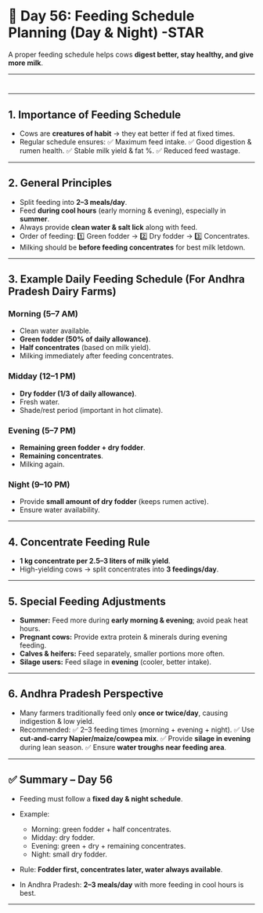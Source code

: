<H1>🐄 Day 56: Feeding Schedule Planning (Day & Night) -STAR </H1>

A proper feeding schedule helps cows **digest better, stay healthy, and give more milk**.

---

# 

---

## 1. Importance of Feeding Schedule

* Cows are **creatures of habit** → they eat better if fed at fixed times.
* Regular schedule ensures:
  ✅ Maximum feed intake.
  ✅ Good digestion & rumen health.
  ✅ Stable milk yield & fat %.
  ✅ Reduced feed wastage.

---

## 2. General Principles

* Split feeding into **2–3 meals/day**.
* Feed **during cool hours** (early morning & evening), especially in **summer**.
* Always provide **clean water & salt lick** along with feed.
* Order of feeding:
  1️⃣ Green fodder → 2️⃣ Dry fodder → 3️⃣ Concentrates.
* Milking should be **before feeding concentrates** for best milk letdown.

---

## 3. Example Daily Feeding Schedule (For Andhra Pradesh Dairy Farms)

### **Morning (5–7 AM)**

* Clean water available.
* **Green fodder (50% of daily allowance)**.
* **Half concentrates** (based on milk yield).
* Milking immediately after feeding concentrates.

### **Midday (12–1 PM)**

* **Dry fodder (1/3 of daily allowance)**.
* Fresh water.
* Shade/rest period (important in hot climate).

### **Evening (5–7 PM)**

* **Remaining green fodder + dry fodder**.
* **Remaining concentrates**.
* Milking again.

### **Night (9–10 PM)**

* Provide **small amount of dry fodder** (keeps rumen active).
* Ensure water availability.

---

## 4. Concentrate Feeding Rule

* **1 kg concentrate per 2.5–3 liters of milk yield**.
* High-yielding cows → split concentrates into **3 feedings/day**.

---

## 5. Special Feeding Adjustments

* **Summer:** Feed more during **early morning & evening**; avoid peak heat hours.
* **Pregnant cows:** Provide extra protein & minerals during evening feeding.
* **Calves & heifers:** Feed separately, smaller portions more often.
* **Silage users:** Feed silage in **evening** (cooler, better intake).

---

## 6. Andhra Pradesh Perspective

* Many farmers traditionally feed only **once or twice/day**, causing indigestion & low yield.
* Recommended:
  ✅ 2–3 feeding times (morning + evening + night).
  ✅ Use **cut-and-carry Napier/maize/cowpea mix**.
  ✅ Provide **silage in evening** during lean season.
  ✅ Ensure **water troughs near feeding area**.

---

## ✅ Summary – Day 56

* Feeding must follow a **fixed day & night schedule**.
* Example:

  * Morning: green fodder + half concentrates.
  * Midday: dry fodder.
  * Evening: green + dry + remaining concentrates.
  * Night: small dry fodder.
* Rule: **Fodder first, concentrates later, water always available**.
* In Andhra Pradesh: **2–3 meals/day** with more feeding in cool hours is best.

---

